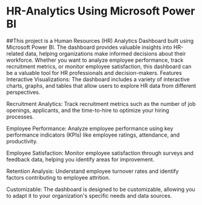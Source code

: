 # HR-Analytics  Using Microsoft Power BI
##This project is a Human Resources (HR) Analytics Dashboard built using Microsoft Power BI. The dashboard provides valuable insights into HR-related data, helping organizations make informed decisions about their workforce. Whether you want to analyze employee performance, track recruitment metrics, or monitor employee satisfaction, this dashboard can be a valuable tool for HR professionals and decision-makers.
Features
Interactive Visualizations: The dashboard includes a variety of interactive charts, graphs, and tables that allow users to explore HR data from different perspectives.

Recruitment Analytics: Track recruitment metrics such as the number of job openings, applicants, and the time-to-hire to optimize your hiring processes.

Employee Performance: Analyze employee performance using key performance indicators (KPIs) like employee ratings, attendance, and productivity.

Employee Satisfaction: Monitor employee satisfaction through surveys and feedback data, helping you identify areas for improvement.

Retention Analysis: Understand employee turnover rates and identify factors contributing to employee attrition.

Customizable: The dashboard is designed to be customizable, allowing you to adapt it to your organization's specific needs and data sources.
